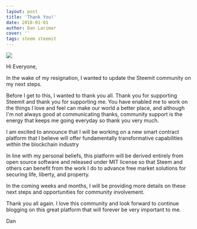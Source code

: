 ```yaml
---
layout: post
title: 'Thank You!'
date: 2018-01-01
author: Dan Larimer
cover: ''
tags: steem steemit
---
```

![](https://steemitimages.com/0x0/http://unitedrescues.eu/wp-content/uploads/2016/07/thank-you-1400x800-c-default.gif)

Hi Everyone,

In the wake of my resignation, I wanted to update the Steemit community on my next steps.

Before I get to this, I wanted to thank you all. Thank you for supporting Steemit and thank you for supporting me. You have enabled me to work on the things I love and feel can make our world a better place, and although I'm not always good at communicating thanks, community support is the energy that keeps me going everyday so thank you very much.

I am excited to announce that I will be working on a new smart contract platform that I believe will offer fundamentally transformative capabilities within the blockchain industry

In line with my personal beliefs, this platform will be derived entirely from open source software and released under MIT license so that Steem and others can benefit from the work I do to advance free market solutions for securing life, liberty, and property.

In the coming weeks and months, I will be providing more details on these next steps and opportunities for community involvement.

Thank you all again. I love this community and look forward to continue blogging on this great platform that will forever be very important to me.

Dan
